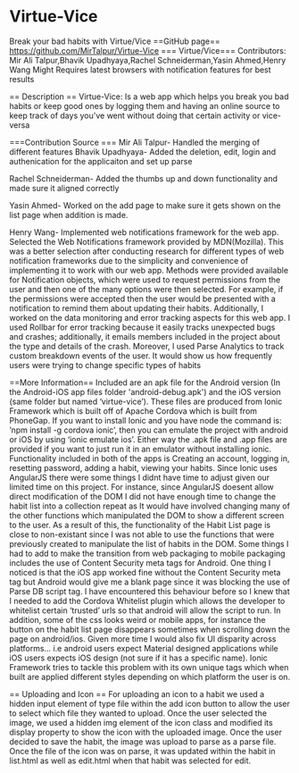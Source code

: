 # Virtue-Vice
Break your bad habits with Virtue/Vice
==GitHub page==
https://github.com/MirTalpur/Virtue-Vice
=== Virtue/Vice===
Contributors: Mir Ali Talpur,Bhavik Upadhyaya,Rachel Schneiderman,Yasin Ahmed,Henry Wang
Might Requires latest browsers with notification features for best results

== Description ==
Virtue-Vice: Is a web app which helps you break you bad habits or keep good ones by logging them and having an 
online source to keep track of days you've went without doing that certain activity or vice-versa 

===Contribution Source ===
Mir Ali Talpur- Handled the merging of different features
Bhavik Upadhyaya- Added the deletion, edit, login and authenication for the applicaiton and set up parse

Rachel Schneiderman- Added the thumbs up and down functionality and made sure it aligned correctly

Yasin Ahmed- Worked on the add page to make sure it gets shown on the list page when addition is made.

Henry Wang-  Implemented web notifications framework for the web app. Selected the Web Notifications framework provided by MDN(Mozilla). This was a better selection after conducting research for different types of web notification frameworks due to the simplicity and convenience of implementing it to work with our web app. Methods were provided available for Notification objects, which were used to request permissions from the user and then one of the many options were then selected. For example, if the permissions were accepted then the user would be presented with a notification to remind them about updating their habits. Additionally, I worked on the data monitoring and error tracking aspects for this web app. I used Rollbar for error tracking because it easily tracks unexpected bugs and crashes; additionally, it emails members included in the project about the type and details of the crash. Moreover, I used Parse Analytics to track custom breakdown events of the user. It would show us how frequently users were trying to change specific types of habits

==More Information==
Included are an apk file for the Android version (In the Android-iOS app files folder 'android-debug.apk') and the iOS version (same folder but named ‘virtue-vice’). These files are produced from Ionic Framework which is built off of Apache Cordova which is built from PhoneGap. If you want to install Ionic and you have node the command is: ’npm install -g cordova ionic’, then you can emulate the project with android or iOS by using ‘ionic emulate ios’. Either way the .apk file and .app files are provided if you want to just run it in an emulator without installing ionic. Functionality included in both of the apps is Creating an account, logging in, resetting password, adding a habit, viewing your habits. Since Ionic uses AngularJS there were some things I didnt have time to adjust given our limited time on this project. For instance, since AngularJS doesent allow direct modification of the DOM I did not have enough time to change the habit list into a collection repeat as It would have involved changing many of the other functions which manipulated the DOM to show a different screen to the user. As a result of this, the functionality of the Habit List page is close to non-existant since I was not able to use the functions that were previously created to manipulate the list of habits in the DOM. Some things I had to add to make the transition from web packaging to mobile packaging includes the use of Content Security meta tags for Android. One thing I noticed is that the iOS app worked fine without the Content Security meta tag but Android would give me a blank page since it was blocking the use of Parse DB script tag. I have encountered this behaviour before so I knew that I needed to add the Cordova Whitelist plugin which allows the developer to whitelist certain ‘trusted’ urls so that android will allow the script to run. In addition, some of the css looks weird or  mobile apps, for instance the button on the habit list page disappears sometimes when scrolling down the page on android/ios. Given more time I would also fix UI disparity across platforms… i.e android users expect Material designed applications while iOS users expects iOS design (not sure if it has a specific name). Ionic Framework tries to tackle this problem with its own unique tags which when built are applied different styles depending on which platform the user is on.

== Uploading and Icon ==
For uploading an icon to a habit we used a hidden input element of type file within the add icon button to allow the user to select which file they wanted to upload. Once the user selected the image, we used a hidden img element of the icon class and modified its display property to show the icon with the uploaded image. Once the user decided to save the habit, the image was upload to parse as a parse file. Once the file of the icon was on parse, it was updated within the habit in list.html as well as edit.html when that habit was selected for edit.
